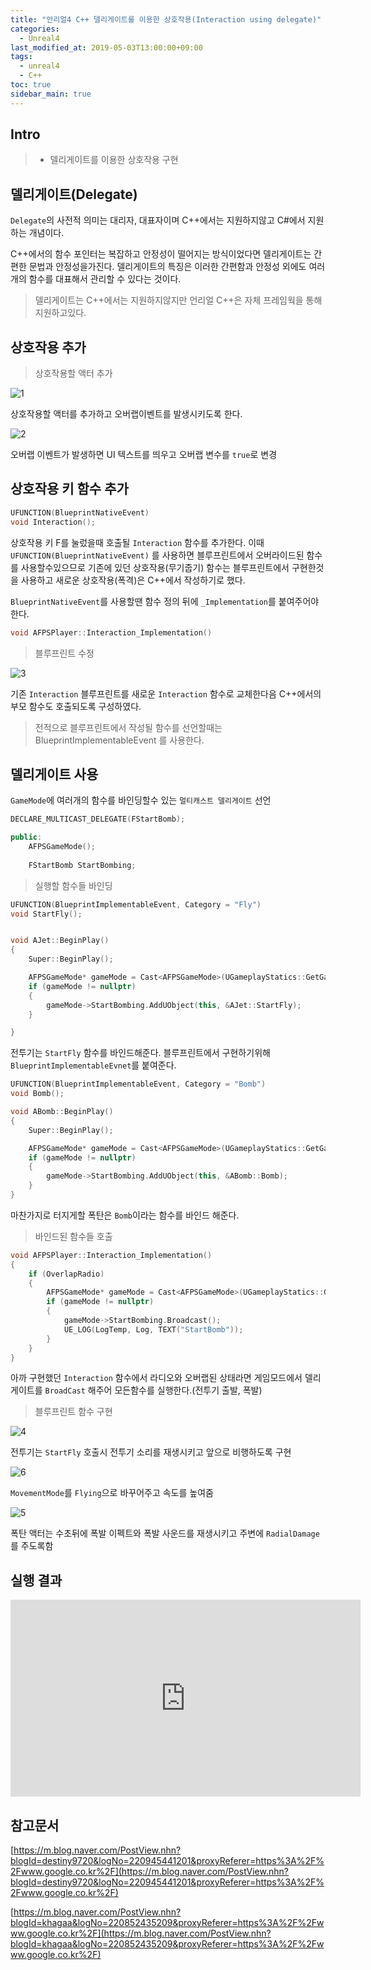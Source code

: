 ```yaml
---
title: "언리얼4 C++ 델리게이트를 이용한 상호작용(Interaction using delegate)"
categories: 
  - Unreal4
last_modified_at: 2019-05-03T13:00:00+09:00
tags: 
  - unreal4 
  - C++
toc: true
sidebar_main: true
---
```


## Intro

> - 델리게이트를 이용한 상호작용 구현

## 델리게이트(Delegate)

`Delegate`의 사전적 의미는 대리자, 대표자이며 C++에서는 지원하지않고 C#에서 지원하는 개념이다.

C++에서의 함수 포인터는 복잡하고 안정성이 떨어지는 방식이었다면 델리게이트는 간편한 문법과 안정성을가진다.
델리게이트의 특징은 이러한 간편함과 안정성 외에도 여러개의 함수를 대표해서 관리할 수 있다는 것이다.


> 델리게이트는 C++에서는 지원하지않지만 언리얼 C++은 자체 프레임웍을 통해 지원하고있다.


## 상호작용 추가

> 상호작용할 액터 추가

![1](https://github.com/lesslate/lesslate.github.io/blob/master/assets/img/Unreal/Delegate/1.png?raw=true)

상호작용할 액터를 추가하고 오버랩이벤트를 발생시키도록 한다.

![2](https://github.com/lesslate/lesslate.github.io/blob/master/assets/img/Unreal/Delegate/2.png?raw=true) 

오버랩 이벤트가 발생하면 UI 텍스트를 띄우고 오버랩 변수를 `true`로 변경


## 상호작용 키 함수 추가


```cpp
UFUNCTION(BlueprintNativeEvent)
void Interaction();
```

상호작용 키 F를 눌렀을때 호출될 `Interaction` 함수를 추가한다. 이때 `UFUNCTION(BlueprintNativeEvent)` 를 사용하면 
블루프린트에서 오버라이드된 함수를 사용할수있으므로 기존에 있던 상호작용(무기줍기) 함수는 블루프린트에서 구현한것을 사용하고 새로운 상호작용(폭격)은 C++에서 작성하기로 했다.

`BlueprintNativeEvent`를 사용할땐 함수 정의 뒤에 `_Implementation`를 붙여주어야한다. 

```cpp
void AFPSPlayer::Interaction_Implementation()
```

> 블루프린트 수정

![3](https://github.com/lesslate/lesslate.github.io/blob/master/assets/img/Unreal/Delegate/3.png?raw=true)

기존 `Interaction` 블루프린트를 새로운 `Interaction` 함수로 교체한다음 C++에서의 부모 함수도 호출되도록 구성하였다.

> 전적으로 블루프린트에서 작성될 함수를 선언할때는 BlueprintImplementableEvent 를 사용한다.


## 델리게이트 사용

`GameMode`에 여러개의 함수를 바인딩할수 있는 `멀티캐스트 델리게이트` 선언

```cpp
DECLARE_MULTICAST_DELEGATE(FStartBomb);

public:
	AFPSGameMode();
	
	FStartBomb StartBombing;
```

> 실행할 함수들 바인딩

```cpp
UFUNCTION(BlueprintImplementableEvent, Category = "Fly")
void StartFly();


void AJet::BeginPlay()
{
	Super::BeginPlay();

	AFPSGameMode* gameMode = Cast<AFPSGameMode>(UGameplayStatics::GetGameMode(GetWorld()));
	if (gameMode != nullptr)
	{
		gameMode->StartBombing.AddUObject(this, &AJet::StartFly);
	}

}
```

전투기는 `StartFly` 함수를 바인드해준다. 블루프린트에서 구현하기위해 `BlueprintImplementableEvnet`를 붙여준다.


```cpp
UFUNCTION(BlueprintImplementableEvent, Category = "Bomb")
void Bomb();

void ABomb::BeginPlay()
{
	Super::BeginPlay();

	AFPSGameMode* gameMode = Cast<AFPSGameMode>(UGameplayStatics::GetGameMode(GetWorld()));
	if (gameMode != nullptr)
	{
		gameMode->StartBombing.AddUObject(this, &ABomb::Bomb);
	}
}
```

마찬가지로 터지게할 폭탄은 `Bomb`이라는 함수를 바인드 해준다.

> 바인드된 함수들 호출

```cpp
void AFPSPlayer::Interaction_Implementation()
{
	if (OverlapRadio)
	{
		AFPSGameMode* gameMode = Cast<AFPSGameMode>(UGameplayStatics::GetGameMode(GetWorld()));
		if (gameMode != nullptr)
		{
			gameMode->StartBombing.Broadcast();
			UE_LOG(LogTemp, Log, TEXT("StartBomb"));
		}
	}
}
```

아까 구현했던 `Interaction` 함수에서 라디오와 오버랩된 상태라면 게임모드에서 델리게이트를 `BroadCast` 해주어 모든함수를 실행한다.(전투기 출발, 폭발) 

> 블루프린트 함수 구현

![4](https://github.com/lesslate/lesslate.github.io/blob/master/assets/img/Unreal/Delegate/4.png?raw=true)

전투기는 `StartFly` 호출시 전투기 소리를 재생시키고 앞으로 비행하도록 구현

![6](https://github.com/lesslate/lesslate.github.io/blob/master/assets/img/Unreal/Delegate/6.png?raw=true)

`MovementMode`를 `Flying`으로 바꾸어주고 속도를 높여줌


![5](https://github.com/lesslate/lesslate.github.io/blob/master/assets/img/Unreal/Delegate/5.png?raw=true)

폭탄 액터는 수초뒤에 폭발 이펙트와 폭발 사운드를 재생시키고 주변에 `RadialDamage`를 주도록함

## 실행 결과

<iframe width="560" height="315" src="https://www.youtube.com/embed/Jihbwjq_jgY" frameborder="0" allow="accelerometer; autoplay; encrypted-media; gyroscope; picture-in-picture" allowfullscreen></iframe>

## 참고문서

[https://m.blog.naver.com/PostView.nhn?blogId=destiny9720&logNo=220945441201&proxyReferer=https%3A%2F%2Fwww.google.co.kr%2F](https://m.blog.naver.com/PostView.nhn?blogId=destiny9720&logNo=220945441201&proxyReferer=https%3A%2F%2Fwww.google.co.kr%2F)

[https://m.blog.naver.com/PostView.nhn?blogId=khagaa&logNo=220852435209&proxyReferer=https%3A%2F%2Fwww.google.co.kr%2F](https://m.blog.naver.com/PostView.nhn?blogId=khagaa&logNo=220852435209&proxyReferer=https%3A%2F%2Fwww.google.co.kr%2F)

